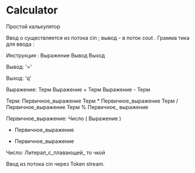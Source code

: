 # Calculator
Простой калькулятор

Ввод о существляется из потока cin ; вывод - в поток cout .
Грамма тика для ввода :

Инструкция :
  Выражение
  Вывод
  Выход
  
Вывод:
  '='
  
Выход:
  'q'
  
Выражение:
  Терм
  Выражение + Терм
  Выражение - Терм
  
Терм:
  Первичное_выражение
  Терм * Первичное_выражение
  Терм / Первичное_выражение
  Терм % Первичное_ выражение
  
Первичное_выражение:
  Число
  ( Выражение )
  - Первичное_выражение
  + Первичное_выражение
  
Число:
  Литерал_с_плавающей_ то чкой
  
Ввод из потока cin через Token stream.
